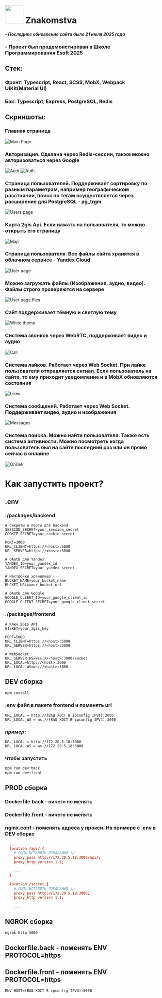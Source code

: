 # <img src="./packages/frontend/public/256.png" width="60"> Znakomstva

#### *- Последнее обновление сайта было 21 июля 2025 года*

### - Проект был продемонстирован в Школе Программирования Esoft 2025

## Стек:

### Фронт: Typescript, React, SCSS, MobX, Webpack UiKit(Material UI)

### Бэк: Typescript, Express, PostgreSQL, Redis

## Скриншоты:

### Главная страница
![Main Page](./screenshots/1.png)

### Авторизация. Сделана через Redis-сессии, также можно авторизоваться через Google
![Auth](./screenshots/13.png)
![Auth](./screenshots/14.png)

### Страница пользователей. Поддерживает сортировку по разным параметрам, например **географическом расстоянии**, поиск по тегам осуществляется через расширение для **PostgreSQL - pg_trgm**
![Users page](./screenshots/4.png)

### Карта **2gis Api**. Если нажать на пользователя, то можно открыть его страницу
![Map](./screenshots/5.png)

### Страница пользователя. Все файлы сайта хранятся в облачном сервисе - **Yandex Cloud**
![User page](./screenshots/8.png)

### Можно загружать файлы (Изображения, аудио, видео). Файлы строго проверяются на сервере
![User page files](./screenshots/7.png)

### Сайт поддерживает тёмную и светлую тему
![White theme](./screenshots/11.png)

### Система звонков через **WebRTC**, поддерживает видео и аудио
![Call](./screenshots/12.jpg)

### Система лайков. Работает через Web Socket. При лайке пользователя отправляется сигнал. Если пользователь на сайте, то ему приходит уведомление и в MobX обновляются состояния
![Likes](./screenshots/3.png)

### Система сообщений. Работает через Web Socket. Поддерживает видео, аудио и изображения
![Messages](./screenshots/2.png)

### Система поиска. Можно найти пользователя. Также есть система активности. Можно посмотреть когда пользователь был на сайте последний раз или он прямо сейчас в онлайне
![Online](./screenshots/10.png)

# Как запустить проект?

<!-- **⚠️ !!! ВНИМАНИЕ:** Скорее всего проект не будет работать, так как файлы `.env` не попадают в Git. -->

## .env
### ./packages/backend
```env
# Секреты и порты для backend
SESSION_SECRET=your_session_secret
COOKIE_SECRET=your_cookie_secret

PORT=3000
URL_CLIENT=https://<host>:5000
URL_SERVER=https://<host>:3000

# OAuth для Yandex
YANDEX_ID=your_yandex_id
YANDEX_SECRET=your_yandex_secret

# Настройки хранилища
BUCKET_NAME=your_bucket_name
BUCKET_URL=your_bucket_url

# OAuth для Google
GOOGLE_CLIENT_ID=your_google_client_id
GOOGLE_CLIENT_SECRET=your_google_client_secret
```
### ./packages/frontend
```env
# Ключ 2GIS API
GISKEY=your_2gis_key

PORT=5000
URL_CLIENT=https://<host>:5000
URL_SERVER=https://<host>:3000

# WebSocket
URL_SERVER_WS=wss://<host>:3000/socket
URL_LOCAL=http://<host>:3000
URL_LOCAL_WS=ws://<host>:3000
```
## DEV сборка
```bash
npm install
```
### .env файл в пакете frontend и поменять url 
```env
URL_LOCAL = http://(ВАШ ХОСТ В ipconfig IPV4):3000
URL_LOCAL_WS = ws://(ВАШ ХОСТ В ipconfig IPV4):3000
```
### *пример:*

```env
URL_LOCAL = http://172.20.5.18:3000
URL_LOCAL_WS = ws://172.20.5.18:3000
```
### чтобы запустить

```bash
npm run dev:back
npm run dev:front
```
## PROD сборка

### Dockerfile.back - ничего не менять

### Dockerfile.front - ничего не менять

### nginx.conf - поменять адреса у прокси. На примере с .env в DEV сборке
```nginx.conf
  ...
  location /api/ {
    # СЮДА ВСТАВИТЬ ЛОКАЛЬНЫЙ ip
    proxy_pass http://172.20.5.18:3000/api/;
    proxy_http_version 1.1;

    ...
  }

  location /socket {
    # СЮДА ВСТАВИТЬ ЛОКАЛЬНЫЙ ip
    proxy_pass http://172.20.5.18:3000;
    proxy_http_version 1.1;

    ...
```
## NGROK сборка
```bash
ngrok http 5000
```
## Dockerfile.back - поменять ENV PROTOCOL=https

## Dockerfile.front - поменять ENV PROTOCOL=https

```Dockerfile.back & Dockerfile.front
ENV HOST=(ВАШ ХОСТ В ipconfig IPV4):5000
```